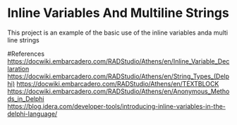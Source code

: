 # Inline Variables And Multiline Strings
This project is an example of the basic use of the inline variables anda multi line strings

#References    
    https://docwiki.embarcadero.com/RADStudio/Athens/en/Inline_Variable_Declaration
    https://docwiki.embarcadero.com/RADStudio/Athens/en/String_Types_(Delphi)
	https://docwiki.embarcadero.com/RADStudio/Athens/en/TEXTBLOCK
    https://docwiki.embarcadero.com/RADStudio/Athens/en/Anonymous_Methods_in_Delphi    
    https://blog.idera.com/developer-tools/introducing-inline-variables-in-the-delphi-language/
